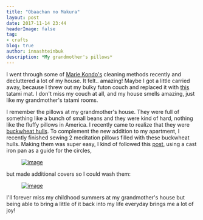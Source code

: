 ```yaml
---
title: "Obaachan no Makura"
layout: post
date: 2017-11-14 23:44
headerImage: false
tag:
- crafts
blog: true
author: innashteinbuk
description: *My grandmother's pillows*
---
```


I went through some of [Marie Kondo's](http://tidyingup.com/) cleaning methods recently and decluttered a lot of my house. It felt.. amazing! Maybe I got a little carried away, because I threw out my bulky futon couch and replaced it with [this](https://www.amazon.com/gp/product/B01A9SVX0S/ref=oh_aui_detailpage_o07_s00?ie=UTF8&psc=1) tatami mat. I don't miss my couch at all, and my house smells amazing, just like my grandmother's tatami rooms.

I remember the pillows at my grandmother's house. They were full of something
like a bunch of small beans and they were kind of hard, nothing like the fluffy pillows in America. I recently came to realize that they were [buckwheat hulls](http://buckwheathullpillows.com/what-are-buckwheat-hulls/). To complement the new addition to my apartment, I recently finished sewing 2 meditation pillows filled with these buckwheat hulls.
Making them was super easy, I kind of followed this [post](http://www.instructables.com/id/Make-your-own-zafumeditation-pillow/), using a cast iron pan as a guide for the circles,

<figure>
    <a href = "/assets/images/panpillow.png"><img src="/assets/images/panpillow.png" alt="image"></a>
</figure>

but made additional covers so I could wash them:
<figure>
    <a href = "/assets/images/finalpillows.png"><img src="/assets/images/finalpillows.png" alt="image"></a>
</figure>

I'll forever miss my childhood summers at my grandmother's house but being able to bring a little of it back into my life everyday brings me a lot of joy!

